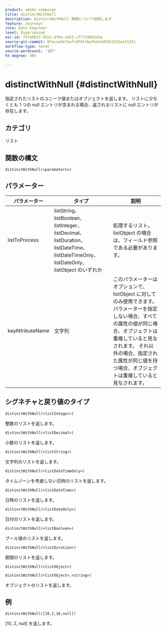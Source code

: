 ```yaml
---
product: adobe campaign
title: distinctWithNull
description: distinctWithNull 関数について説明します
feature: Journeys
role: Data Engineer
level: Experienced
exl-id: 73fa9837-d2e1-4f0a-a423-cf7728882eba
source-git-commit: 0facae9e7eafc9f6fcbefbdc6d5563322eaf1251
workflow-type: tm+mt
source-wordcount: '167'
ht-degree: 40%

---
```


# distinctWithNull {#distinctWithNull}

指定されたリストのユニーク値またはオブジェクトを返します。 リストに少なくとも 1 つの null エントリが含まれる場合、返されるリストに null エントリが存在します。

## カテゴリ

リスト

## 関数の構文

`distinctWithNull(<parameters>)`

## パラメーター

| パラメーター | タイプ | 説明 |
|-----------|------------------|------------------|
| listToProcess | listString、listBoolean、listInteger、listDecimal、listDuration、listDateTime、listDateTimeOnly、listDateOnly、listObject のいずれか | 処理するリスト。 listObject の場合は、フィールド参照である必要があります。 |
| keyAttributeName | 文字列 | このパラメーターはオプションで、 listObject に対してのみ使用できます。 パラメーターを指定しない場合、すべての属性の値が同じ場合、オブジェクトは重複していると見なされます。 それ以外の場合、指定された属性が同じ値を持つ場合、オブジェクトは重複していると見なされます。 |

## シグネチャと戻り値のタイプ

`distinctWithNull(<listInteger>)`

整数のリストを返します。

`distinctWithNull(<listDecimal>)`

小数のリストを返します。

`distinctWithNull(<listString>)`

文字列のリストを返します。

`distinctWithNull(<listDateTimeOnly>)`

タイムゾーンを考慮しない日時のリストを返します。

`distinctWithNull(<listDateTime>)`

日時のリストを返します。

`distinctWithNull(<listDateOnly>)`

日付のリストを返します。

`distinctWithNull(<listBoolean>)`

ブール値のリストを返します。

`distinctWithNull(<listDuration>)`

期間のリストを返します。

`distinctWithNull(<listObject>)`

`distinctWithNull(<listObject>,<string>)`

オブジェクトのリストを返します。

## 例

`distinctWithNull([10,2,10,null])`

[10, 2, null] を返します。
